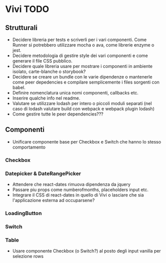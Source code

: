 # Vivi TODO

## Strutturali
- Decidere libreria per tests e scriverli per i vari componenti. Come Runner si potrebbero utilizzare mocha o ava, come librerie enzyme o jest.
- Decidere metodologia di gestire style dei vari componenti e come generare il file CSS pubblico.
- Decidere quale libreria usare per mostrare i componenti in ambiente isolato, carte-blanche o storybook?
- Decidere se creare un bundle con le varie dipendenze o mantenerle come peer depedencies e compilare semplicemente i files sorgenti con babel.
- Definire nomenclatura unica nomi componenti, callbacks etc.
- Inserire qualche info nel readme.
- Valutare se utilizzare lodash per intero o piccoli moduli separati (nel caso di lodash valutare build con webpack e webpack plugin lodash)
- Come gestire tutte le peer dependencies???

## Componenti
- Unificare componente base per Checkbox e Switch che hanno lo stesso comportamento

### Checkbox

### Datepicker & DateRangePicker
- Attendere che react-dates rimuova dipendenza da jquery
- Passare piu props come numberofmonths, placeholders input etc.
- Integrare il CSS di react-dates in quello di Vivi o lasciare che sia l'applicazione esterna ad occuparsene?

### LoadingButton

### Switch

### Table
- Usare componente Checkbox (o Switch?) al posto degli input vanilla per selezione rows
